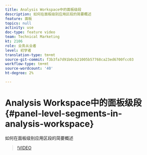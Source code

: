 ```yaml
---
title: Analysis Workspace中的面板级段
description: 如何在面板级别应用区段的简要概述
feature: 面板
topics: null
activity: use
doc-type: feature video
team: Technical Marketing
kt: 2106
role: 业务从业者
level: 初学者
translation-type: tm+mt
source-git-commit: f3b3fa7d91b0cb21005b57768ca23ed6700fcc03
workflow-type: tm+mt
source-wordcount: '40'
ht-degree: 2%

---
```



# Analysis Workspace中的面板级段{#panel-level-segments-in-analysis-workspace}

如何在面板级别应用区段的简要概述

>[!VIDEO](https://video.tv.adobe.com/v/24032/?quality=12)
